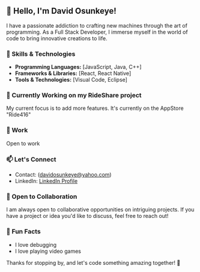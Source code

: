## 👋 Hello, I'm David Osunkeye!

I have a passionate addiction to crafting new machines through the art of programming. As a Full Stack Developer, I immerse myself in the world of code to bring innovative creations to life.

### 🔧 Skills & Technologies

- **Programming Languages:** [JavaScript, Java, C++]
- **Frameworks & Libraries:** [React, React Native]
- **Tools & Technologies:** [Visual Code, Eclipse]

### 🌱 Currently Working on my RideShare project

My current focus is to add more features. It's currently on the AppStore "Ride416"

### 💼 Work

Open to work

### 📫 Let's Connect

- Contact: (davidosunkeye@yahoo.com)
- LinkedIn: [LinkedIn Profile](https://www.linkedin.com/in/oladapo-david-osunkeye-64298016b/)

### 🤝 Open to Collaboration

I am always open to collaborative opportunities on intriguing projects. If you have a project or idea you'd like to discuss, feel free to reach out!

### 🚀 Fun Facts

- I love debugging
- I love playing video games

Thanks for stopping by, and let's code something amazing together! 🚀
